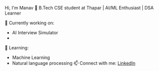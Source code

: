 Hi, I'm Manav 👋
B.Tech CSE student at Thapar | AI/ML Enthusiast | DSA Learner

🔭 Currently working on:
- AI Interview Simulator
- 
🌱 Learning:
- Machine Learning
- Natural language processing
📫 Connect with me: [LinkedIn](linkedin.com/in/manavgarg1)


<!---
ManavGarg241/ManavGarg241 is a ✨ special ✨ repository because its `README.md` (this file) appears on your GitHub profile.
You can click the Preview link to take a look at your changes.
--->
